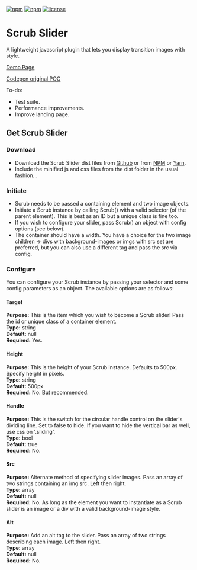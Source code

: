 [![npm](https://img.shields.io/npm/dt/scrub-slider.svg)]()
[![npm](https://img.shields.io/npm/v/scrub-slider.svg)]()
[![license](https://img.shields.io/github/license/recidvst/scrub-slider.svg)]()

# Scrub Slider
A lightweight javascript plugin that lets you display transition images with style.

[Demo Page](https://recidvst.github.io/scrub-slider 'scrub demo')

[Codepen original POC](https://codepen.io/Recidvst/pen/WjybOa 'scrub original poc')

To-do:
- Test suite.
- Performance improvements.
- Improve landing page.


## Get Scrub Slider

### Download
- Download the Scrub Slider dist files from [Github](https://github.com/Recidvst/scrub-slider/archive/master.zip 'Github download') or from [NPM](https://www.npmjs.com/package/scrub-slider 'npm download') or [Yarn](https://yarnpkg.com/en/package/scrub-slider 'yarn download').
- Include the minified js and css files from the dist folder in the usual fashion...

### Initiate
- Scrub needs to be passed a containing element and two image objects.
- Initiate a Scrub instance by calling Scrub() with a valid selector (of the parent element). This is best as an ID but a unique class is fine too.
- If you wish to configure your slider, pass Scrub() an object with config options (see below).
- The container should have a width. You have a choice for the two image children -> divs with background-images or imgs with src set are preferred, but you can also use a different tag and pass the src via config.

### Configure
You can configure your Scrub instance by passing your selector and some config parameters as an object. The available options are as follows:

#### Target
**Purpose:** This is the item which you wish to become a Scrub slider! Pass the id or unique class of a container element.  
**Type:** string  
**Default:** null  
**Required:** Yes.
#### Height
**Purpose:** This is the height of your Scrub instance. Defaults to 500px. Specify height in pixels.  
**Type:** string  
**Default:** 500px  
**Required:** No. But recommended.
#### Handle
**Purpose:** This is the switch for the circular handle control on the slider's dividing line. Set to false to hide. If you want to hide the vertical bar as well, use css on '.sliding'.  
**Type:** bool  
**Default:** true  
**Required:** No.
#### Src
**Purpose:** Alternate method of specifying slider images. Pass an array of two strings containing an img src. Left then right.  
**Type:** array  
**Default:** null  
**Required:** No. As long as the element you want to instantiate as a Scrub slider is an image or a div with a valid background-image style.  
#### Alt
**Purpose:** Add an alt tag to the slider. Pass an array of two strings describing each image. Left then right.  
**Type:** array  
**Default:** null  
**Required:** No.
